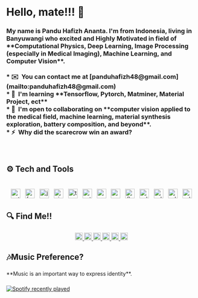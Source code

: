 <br clear="both">

<h1 align="left">Hello, mate!!! 🤖</h1>

###

<h3 align="left">My name is Pandu Hafizh Ananta. I'm from Indonesia, living in Banyuwangi who excited and Highly Motivated in field of **Computational Physics, Deep Learning, Image Processing (especially in Medical Imaging), Machine Learning, and Computer Vision**.<br><br>*   ✉️  You can contact me at [panduhafizh48@gmail.com](mailto:panduhafizh48@gmail.com)<br>*   🧠  I'm learning **Tensorflow, Pytorch, Matminer, Material Project, ect**<br>*   🤝  I'm open to collaborating on **computer vision applied to the medical field, machine learning, material synthesis exploration, battery composition, and beyond**.<br>*   ⚡  Why did the scarecrow win an award?</h3>

###

<br clear="both">

<h2 align="left">⚙ Tech and Tools</h2>

###

<br clear="both">

<div align="center">
  <img src="https://img.shields.io/badge/Python-3776AB?logo=python&logoColor=white&style=for-the-badge" height="25" alt="python logo"  />
  <img width="5" />
  <img src="https://img.shields.io/badge/Fortran-734F96?logo=fortran&logoColor=white&style=for-the-badge" height="25" alt="fortran logo"  />
  <img width="5" />
  <img src="https://img.shields.io/badge/Jupyter-F37626?logo=jupyter&logoColor=black&style=for-the-badge" height="25" alt="jupyter logo"  />
  <img width="5" />
  <img src="https://img.shields.io/badge/Visual Studio-5C2D91?logo=visualstudio&logoColor=white&style=for-the-badge" height="25" alt="visualstudio logo"  />
  <img width="5" />
  <img src="https://img.shields.io/badge/TensorFlow-FF6F00?logo=tensorflow&logoColor=black&style=for-the-badge" height="25" alt="tensorflow logo"  />
  <img width="5" />
  <img src="https://img.shields.io/badge/PyTorch-EE4C2C?logo=pytorch&logoColor=white&style=for-the-badge" height="25" alt="pytorch logo"  />
  <img width="5" />
  <img src="https://img.shields.io/badge/MongoDB-47A248?logo=mongodb&logoColor=white&style=for-the-badge" height="25" alt="mongodb logo"  />
  <img width="5" />
  <img src="https://img.shields.io/badge/pandas-150458?logo=pandas&logoColor=white&style=for-the-badge" height="25" alt="pandas logo"  />
  <img width="5" />
  <img src="https://img.shields.io/badge/Flask-000000?logo=flask&logoColor=white&style=for-the-badge" height="25" alt="flask logo"  />
  <img width="5" />
  <img src="https://img.shields.io/badge/Adobe Premiere Pro-9999FF?logo=adobepremierepro&logoColor=black&style=for-the-badge" height="25" alt="adobepremierepro logo"  />
  <img width="5" />
  <img src="https://img.shields.io/badge/Adobe After Effects-9999FF?logo=adobeaftereffects&logoColor=black&style=for-the-badge" height="25" alt="adobeaftereffects logo"  />
  <img width="5" />
  <img src="https://img.shields.io/badge/Adobe Illustrator-FF9A00?logo=adobeillustrator&logoColor=black&style=for-the-badge" height="25" alt="adobeillustrator logo"  />
  <img width="5" />
  <img src="https://img.shields.io/badge/Adobe Photoshop-31A8FF?logo=adobephotoshop&logoColor=black&style=for-the-badge" height="25" alt="adobephotoshop logo"  />
</div>

###

<h2 align="left">🔍 Find Me!!</h2>

###

<div align="center">
  <a href="https://www.linkedin.com/in/panduhafizh/" target="_blank">
    <img src="https://img.shields.io/static/v1?message=LinkedIn&logo=linkedin&label=&color=0077B5&logoColor=white&labelColor=&style=for-the-badge" height="20" alt="linkedin logo"  />
  </a>
  <a href="https://twitter.com/Skygers_" target="_blank">
    <img src="https://img.shields.io/static/v1?message=Twitter&logo=twitter&label=&color=1DA1F2&logoColor=white&labelColor=&style=for-the-badge" height="20" alt="twitter logo"  />
  </a>
  <a href="https://discord.com/users/532947657103114241" target="_blank">
    <img src="https://img.shields.io/static/v1?message=Discord&logo=discord&label=&color=7289DA&logoColor=white&labelColor=&style=for-the-badge" height="20" alt="discord logo"  />
  </a>
  <a href="https://www.instagram.com/panduhafizh/" target="_blank">
    <img src="https://img.shields.io/static/v1?message=Instagram&logo=instagram&label=&color=E4405F&logoColor=white&labelColor=&style=for-the-badge" height="20" alt="instagram logo"  />
  </a>
  <a href="https://viscopasco.medium.com" target="_blank">
    <img src="https://img.shields.io/static/v1?message=Medium&logo=medium&label=&color=12100E&logoColor=white&labelColor=&style=for-the-badge" height="20" alt="medium logo"  />
  </a>
  <a href="https://stackoverflow.com/users/14799814/pandu-hafizh-ananta" target="_blank">
    <img src="https://img.shields.io/static/v1?message=Stackoverflow&logo=stackoverflow&label=&color=FE7A16&logoColor=white&labelColor=&style=for-the-badge" height="20" alt="stackoverflow logo"  />
  </a>
</div>

###

<h2 align="left">🎶Music Preference?</h2>

###

<p align="left">**Music is an important way to express identity**.</p>

###

<div align="left">
  <a href="https://open.spotify.com/user/ztt9w7qnsg0dymuxmq2c575cs">
    <img src="https://spotify-recently-played-readme.vercel.app/api?user=ztt9w7qnsg0dymuxmq2c575cs&count=5&unique=true" alt="Spotify recently played"  />
  </a>
</div>

###
